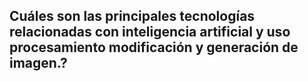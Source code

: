 ## Cuáles son las principales tecnologías relacionadas con inteligencia artificial y uso procesamiento modificación y generación de imagen.?